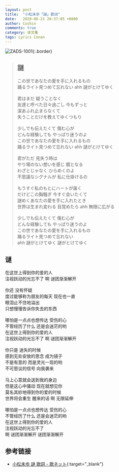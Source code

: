 ```yaml
---
layout: post
title:  "小松未歩「謎」歌词"
date:   2020-06-21 20:37:05 +0800
author: Coshin
comments: true
category: 译文集
tags: Lyrics Conan
---
```

![ZADS-1001](https://www.generasia.com/w/images/4/47/Nazo%28Single%29.jpg){:.border}

<blockquote class="original">
  <h2>謎</h2>
  <p>
    この世であなたの愛を手に入れるもの<br>
    踊るライト見つめて忘れない ahh 謎がとけてゆく<br>
    <br>
    君はまだ 疑うことなく<br>
    友達と呼べた日々過ごし 今もずっと<br>
    涙あふれ止まらなくて<br>
    失うことだけを教えてゆくつもり<br>
    <br>
    少しでも伝えたくて 傷む心が<br>
    どんな経験しても やっぱり迷うのよ<br>
    この世であなたの愛を手に入れるもの<br>
    踊るライト見つめて忘れない ahh 謎がとけてゆく<br>
    <br>
    君がただ 見失う時は<br>
    やり場のない想いを感じ 鏡となる<br>
    わざとじゃなく ひらめくのよ<br>
    不思議なシグナルが 私に仕掛けるの<br>
    <br>
    もうすぐ私のもとにハートが届く<br>
    だけどこの胸騒ぎ 今すぐ会いたくて<br>
    謎めくあなたの愛を手に入れたとき<br>
    世界は生まれ変わる 目覚めたら ahh 無限に広がる<br>
    <br>
    少しでも伝えたくて 傷む心が<br>
    どんな経験しても やっぱり迷うのよ<br>
    この世であなたの愛を手に入れるもの<br>
    踊るライト見つめて忘れない<br>
    ahh 謎がとけてゆく 謎がとけてゆく
  </p>
</blockquote>

<div class="translation">
  <h2>谜</h2>
  <p>
    在这世上得到你的爱的人<br>
    注视跃动的光忘不了 啊 谜团渐渐解开<br>
    <br>
    你还 没有怀疑<br>
    度过能够称为朋友的每天 现在也一直<br>
    眼泪止不住地溢出<br>
    只想慢慢告诉你失去的东西<br>
    <br>
    哪怕是一点点也想传达 受伤的心<br>
    不管经历了什么 还是会迷茫的哟<br>
    在这世上得到你的爱的人<br>
    注视跃动的光忘不了 啊 谜团渐渐解开<br>
    <br>
    你只是 迷失的时候<br>
    感到无处安放的思念 成为镜子<br>
    不是有意的 而是灵光一现的哟<br>
    不可思议的信号 向我袭来<br>
    <br>
    马上心意就会送到我的身边<br>
    但是这心中骚动 现在就想见你<br>
    莫名其妙地得到你的爱的时候<br>
    世界将会重生 醒来的话 啊 无限延伸<br>
    <br>
    哪怕是一点点也想传达 受伤的心<br>
    不管经历了什么 还是会迷茫的哟<br>
    在这世上得到你的爱的人<br>
    注视跃动的光忘不了<br>
    啊 谜团渐渐解开 谜团渐渐解开
  </p>
</div>

## 参考链接

* [小松未歩 謎 歌詞 - 歌ネット](https://www.uta-net.com/song/9816/){:target="_blank"}
